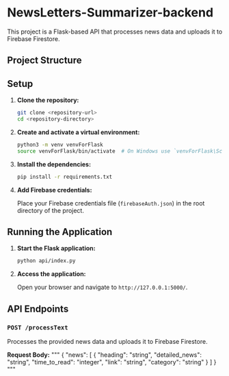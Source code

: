 # NewsLetters-Summarizer-backend

This project is a Flask-based API that processes news data and uploads it to Firebase Firestore.

## Project Structure

## Setup

1. **Clone the repository:**

    ```sh
    git clone <repository-url>
    cd <repository-directory>
    ```

2. **Create and activate a virtual environment:**

    ```sh
    python3 -m venv venvForFlask
    source venvForFlask/bin/activate  # On Windows use `venvForFlask\Scripts\activate`
    ```

3. **Install the dependencies:**

    ```sh
    pip install -r requirements.txt
    ```

4. **Add Firebase credentials:**

    Place your Firebase credentials file (`firebaseAuth.json`) in the root directory of the project.

## Running the Application

1. **Start the Flask application:**

    ```sh
    python api/index.py
    ```

2. **Access the application:**

    Open your browser and navigate to `http://127.0.0.1:5000/`.

## API Endpoints

### `POST /processText`

Processes the provided news data and uploads it to Firebase Firestore.

**Request Body:**
"""
{
    "news": [
        {
            "heading": "string",
            "detailed_news": "string",
            "time_to_read": "integer",
            "link": "string",
            "category": "string"
        }
    ]
}
"""